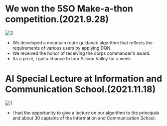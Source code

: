 # We won the 5SO Make-a-thon competition.(2021.9.28)
![3](https://user-images.githubusercontent.com/71582651/142618388-b5c220b7-9f35-4c5a-910b-6c2f7803199e.jpg)
* We developed a mountain route guidance algorithm that reflects the requirements of various users by applying DQN.
* We received the honor of receiving the corps commander's award.
* As a prize, I got a chance to tour Silicon Valley for a week.

# AI Special Lecture at Information and Communication School.(2021.11.18)
![1](https://user-images.githubusercontent.com/71582651/142618075-a9f80cff-670a-40a2-947f-6bdc880cfb46.jpg)
* I had the opportunity to give a lecture on our algorithm to the principals and about 30 captains of the Information and Communication School.
